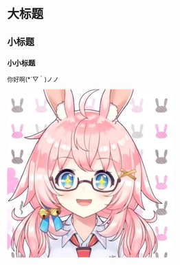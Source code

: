 
# 大标题

## 小标题

### 小小标题

你好啊(*´▽｀)ノノ

![](https://github.com/ophwsjtu18/ohw19f/blob/master/student/ayana_nana%20gachi/QQ%E5%9B%BE%E7%89%8720191009134051.jpg)
